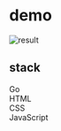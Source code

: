 # demo
![result](https://user-images.githubusercontent.com/61053124/174462928-d10301a4-b310-4b50-bc11-9b47fe379810.gif)

## stack  
Go  
HTML  
CSS   
JavaScript   

